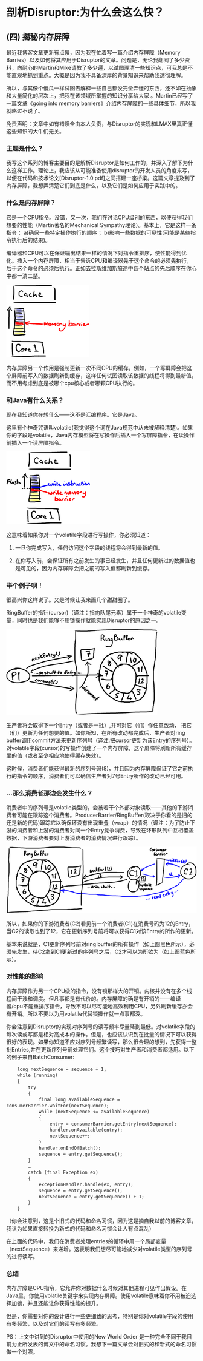 # 剖析Disruptor:为什么会这么快？

## (四) 揭秘内存屏障

最近我博客文章更新有点慢，因为我在忙着写一篇介绍内存屏障（Memory Barries）以及如何将其应用于Disruptor的文章。问题是，无论我翻阅了多少资料，向耐心的Martin和Mike请教了多少遍，以试图理清一些知识点，可我总是不能直观地抓到重点。大概是因为我不具备深厚的背景知识来帮助我透彻理解。

所以，与其像个傻瓜一样试图去解释一些自己都没完全弄懂的东西，还不如在抽象和大量简化的层次上，把我在该领域所掌握的知识分享给大家 。Martin已经写了一篇文章《going into memory barriers》介绍内存屏障的一些具体细节，所以我就略过不说了。

免责声明：文章中如有错误全由本人负责，与Disruptor的实现和LMAX里真正懂这些知识的大牛们无关。

### 主题是什么？

我写这个系列的博客主要目的是解析Disruptor是如何工作的，并深入了解下为什么这样工作。理论上，我应该从可能准备使用disruptor的开发人员的角度来写，以便在代码和技术论文[Disruptor-1.0.pdf]之间搭建一座桥梁。这篇文章提及到了内存屏障，我想弄清楚它们到底是什么，以及它们是如何应用于实践中的。

### 什么是内存屏障？

它是一个CPU指令。没错，又一次，我们在讨论CPU级别的东西，以便获得我们想要的性能（Martin著名的Mechanical Sympathy理论）。基本上，它是这样一条指令： a)确保一些特定操作执行的顺序； b)影响一些数据的可见性(可能是某些指令执行后的结果)。

编译器和CPU可以在保证输出结果一样的情况下对指令重排序，使性能得到优化。插入一个内存屏障，相当于告诉CPU和编译器先于这个命令的必须先执行，后于这个命令的必须后执行。正如去拉斯维加斯旅途中各个站点的先后顺序在你心中都一清二楚。

![](images/MemoryBarrier.png)

内存屏障另一个作用是强制更新一次不同CPU的缓存。例如，一个写屏障会把这个屏障前写入的数据刷新到缓存，这样任何试图读取该数据的线程将得到最新值，而不用考虑到底是被哪个cpu核心或者哪颗CPU执行的。

### 和Java有什么关系？


现在我知道你在想什么——这不是汇编程序。它是Java。

这里有个神奇咒语叫volatile(我觉得这个词在Java规范中从未被解释清楚)。如果你的字段是volatile，Java内存模型将在写操作后插入一个写屏障指令，在读操作前插入一个读屏障指令。


![](images/MemoryBarrierWrite.png)


这意味着如果你对一个volatile字段进行写操作，你必须知道：

1. 一旦你完成写入，任何访问这个字段的线程将会得到最新的值。

2. 在你写入前，会保证所有之前发生的事已经发生，并且任何更新过的数据值也是可见的，因为内存屏障会把之前的写入值都刷新到缓存。


### 举个例子呗！

很高兴你这样说了。又是时候让我来画几个甜甜圈了。

RingBuffer的指针(cursor)（译注：指向队尾元素）属于一个神奇的volatile变量，同时也是我们能够不用锁操作就能实现Disruptor的原因之一。

![](images/BarriersWriteExample.png)


生产者将会取得下一个Entry（或者是一批）,并可对它（们）作任意改动， 把它（们）更新为任何想要的值。如你所知，在所有改动都完成后，生产者对ring buffer调用commit方法来更新序列号（译注:把cursor更新为该Entry的序列号）。对volatile字段(cursor)的写操作创建了一个内存屏障，这个屏障将刷新所有缓存里的值（或者至少相应地使得缓存失效）。

这时候，消费者们能获得最新的序列号码(8)，并且因为内存屏障保证了它之前执行的指令的顺序，消费者们可以确信生产者对7号Entry所作的改动已经可用。

### …那么消费者那边会发生什么？

消费者中的序列号是volatile类型的，会被若干个外部对象读取——其他的下游消费者可能在跟踪这个消费者。ProducerBarrier/RingBuffer(取决于你看的是旧的还是新的代码)跟踪它以确保环没有出现重叠（wrap）的情况（译注：为了防止下游的消费者和上游的消费者对同一个Entry竞争消费，导致在环形队列中互相覆盖数据，下游消费者要对上游消费者的消费情况进行跟踪）。

![](images/MemoryBarrierReadExample.png)


所以，如果你的下游消费者(C2)看见前一个消费者(C1)在消费号码为12的Entry，当C2的读取也到了12，它在更新序列号前将可以获得C1对该Entry的所作的更新。

基本来说就是，C1更新序列号前对ring buffer的所有操作（如上图黑色所示），必须先发生，待C2拿到C1更新过的序列号之后，C2才可以为所欲为（如上图蓝色所示）。



### 对性能的影响

内存屏障作为另一个CPU级的指令，没有锁那样大的开销。内核并没有在多个线程间干涉和调度。但凡事都是有代价的。内存屏障的确是有开销的——编译器/cpu不能重排序指令，导致不可以尽可能地高效利用CPU，另外刷新缓存亦会有开销。所以不要以为用volatile代替锁操作就一点事都没。

你会注意到Disruptor的实现对序列号的读写频率尽量降到最低。对volatile字段的每次读或写都是相对高成本的操作。但是，也应该认识到在批量的情况下可以获得很好的表现。如果你知道不应对序列号频繁读写，那么很合理的想到，先获得一整批Entries,并在更新序列号前处理它们。这个技巧对生产者和消费者都适用。以下的例子来自BatchConsumer:

```
    long nextSequence = sequence + 1;
    while (running)
    {
        try
        {
            final long availableSequence = consumerBarrier.waitFor(nextSequence);
            while (nextSequence <= availableSequence)
            {
                entry = consumerBarrier.getEntry(nextSequence);
                handler.onAvailable(entry);
                nextSequence++;
            }
            handler.onEndOfBatch();
            sequence = entry.getSequence();
        }
        …
        catch (final Exception ex)
        {
            exceptionHandler.handle(ex, entry);
            sequence = entry.getSequence();
            nextSequence = entry.getSequence() + 1;
        }
    }
```


（你会注意到，这是个旧式的代码和命名习惯，因为这是摘自我以前的博客文章，我认为如果直接转换为新式的代码和命名习惯会让人有点混乱）

在上面的代码中，我们在消费者处理entries的循环中用一个局部变量（nextSequence）来递增。这表明我们想尽可能地减少对volatile类型的序列号的进行读写。

### 总结

内存屏障是CPU指令，它允许你对数据什么时候对其他进程可见作出假设。在Java里，你使用volatile关键字来实现内存屏障。使用volatile意味着你不用被迫选择加锁，并且还能让你获得性能的提升。

但是，你需要对你的设计进行一些更细致的思考，特别是你对volatile字段的使用有多频繁，以及对它们的读写有多频繁。

PS：上文中讲到的Disruptor中使用的New World Order 是一种完全不同于我目前为止所发表的博文中的命名习惯。我想下一篇文章会对旧式的和新式的命名习惯做一个对照。
